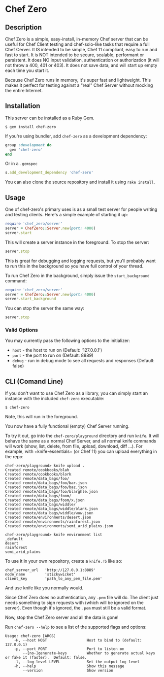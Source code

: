 Chef Zero
=========

Description
-----------
Chef Zero is a simple, easy-install, in-memory Chef server that can be useful
for Chef Client testing and chef-solo-like tasks that require a full Chef
Cerver. It IS intended to be simple, Chef 11 compliant, easy to run and fast
to start. It is NOT intended to be secure, scalable, performant or persistent.
It does NO input validation, authentication or authorization (it will not
throw a 400, 401 or 403). It does not save data, and will start up empty each
time you start it.

Because Chef Zero runs in memory, it's super fast and lightweight. This makes
it perfect for testing against a "real" Chef Server without mocking the
entire Internet.


Installation
------------
This server can be installed as a Ruby Gem.

    $ gem install chef-zero

If you're using bundler, add `chef-zero` as a development dependency:

```ruby
group :development do
  gem 'chef-zero'
end
```

Or in a `.gemspec`

```ruby
s.add_development_dependency 'chef-zero'
```

You can also clone the source repository and install it using `rake install`.

Usage
-----
One of chef-zero's primary uses is as a small test server for people writing and
testing clients. Here's a simple example of starting it up:

```ruby
require 'chef_zero/server'
server = ChefZero::Server.new(port: 4000)
server.start
```

This will create a server instance in the foreground. To stop the server:

```ruby
server.stop
```

This is great for debugging and logging requests, but you'll probably want
to run this in the background so you have full control of your thread.

To run Chef Zero in the background, simply issue the `start_background` command:

```ruby
require 'chef_zero/server'
server = ChefZero::Server.new(port: 4000)
server.start_background
```

You can stop the server the same way:

```ruby
server.stop
```

### Valid Options
You may currently pass the following options to the initializer:

- `host` - the host to run on (Default: '127.0.0.1')
- `port` - the port to run on (Default: 8889)
- `debug` - run in debug mode to see all requests and responses (Default: false)


CLI (Comand Line)
-----------------
If you don't want to use Chef Zero as a library, you can simply start an instance
with the included `chef-zero` executable:

    $ chef-zero

Note, this will run in the foreground.

You now have a fully functional (empty) Chef Server running.

To try it out, go into the `chef-zero/playground` directory and run `knife`. It
will behave the same as a normal Chef Server, and all normal knife commands will
work (show, list, delete, from file, upload, download, diff ...). For example,
with +knife-essentials+ (or Chef 11) you can upload everything in the repo:

    chef-zero/playground> knife upload .
    Created remote/cookbooks/blah
    Created remote/cookbooks/blork
    Created remote/data_bags/foo/
    Created remote/data_bags/foo/bar.json
    Created remote/data_bags/foo/baz.json
    Created remote/data_bags/foo/blarghle.json
    Created remote/data_bags/foom/
    Created remote/data_bags/foom/x.json
    Created remote/data_bags/widdle/
    Created remote/data_bags/widdle/blank.json
    Created remote/data_bags/widdle/wow.json
    Created remote/environments/desert.json
    Created remote/environments/rainforest.json
    Created remote/environments/semi_arid_plains.json

    chef-zero/playground> knife environment list
    _default
    desert
    rainforest
    semi_arid_plains

To use it in your own repository, create a `knife.rb` like so:

    chef_server_url   'http://127.0.0.1:8889'
    node_name         'stickywicket'
    client_key        'path_to_any_pem_file.pem'

And use knife like you normally would.

Since Chef Zero does no authentication, any `.pem` file will do. The client just
needs something to sign requests with (which will be ignored on the server). Even
though it's ignored, the `.pem` must still be a valid format.

Now, stop the Chef Zero server and all the data is gone!

Run `chef-zero --help` to see a list of the supported flags and options:

```text
Usage: chef-zero [ARGS]
    -H, --host HOST                  Host to bind to (default: 127.0.0.1)
    -p, --port PORT                  Port to listen on
        --[no-]generate-keys         Whether to generate actual keys or fake it (faster).  Default: false.
    -l, --log-level LEVEL            Set the output log level
    -h, --help                       Show this message
        --version                    Show version
```
